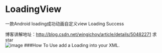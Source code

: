 # LoadingView
一款Android loading成功动画自定义view  Loading Success

博客讲解地址：http://blog.csdn.net/wingichoy/article/details/50482271
求star  
![image](https://github.com/githubwing/LoadingView/raw/master/perview.gif)
###How To Use
add a Loading into your XML.
